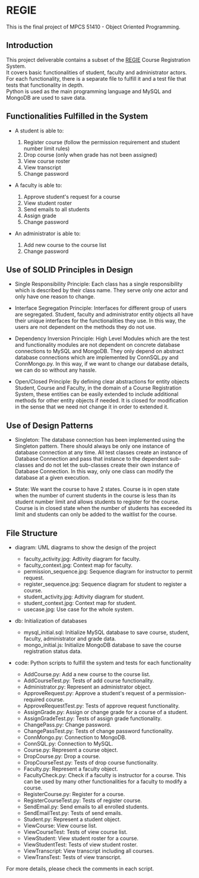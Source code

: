# REGIE
This is the final project of MPCS 51410 - Object Oriented Programming.

## Introduction
This project deliverable contains a subset of the [REGIE](https://www.classes.cs.uchicago.edu/archive/2021/winter/51410-1/project.description.html) Course Registration System.  
It covers basic functionalities of student, faculty and administrator actors. For each functionality, there is a separate file to fulfill it and a test file that tests that functionality in depth.  
Python is used as the main programming language and MySQL and MongoDB are used to save data.

## Functionalities Fulfilled in the System
* A student is able to:
    1. Register course (follow the permission requirement and student number limit rules)
    2. Drop course (only when grade has not been assigned)
    3. View course roster
    4. View transcript
    6. Change password

* A faculty is able to:
    1. Approve student's request for a course
    2. View student roster
    3. Send emails to all students
    4. Assign grade
    6. Change password

* An administrator is able to:
    1. Add new course to the course list
    2. Change password

## Use of SOLID Principles in Design
* Single Responsibility Principle:
Each class has a single responsibility which is described by their class name. They serve only one actor and only have one reason to change.

* Interface Segregation Principle:
Interfaces for different group of users are segregated. Student, faculty and administrator entity objects all have their unique interfaces for the functionalities they use. In this way, the users are not dependent on the methods they do not use.

* Dependency Inversion Principle:
High Level Modules which are the test and functionality modules are not dependent on concrete database connections to MySQL and MongoDB. They only depend on abstract database connections which are implemented by ConnSQL.py and ConnMongo.py. In this way, if we want to change our database details, we can do so without any hassle.

* Open/Closed Principle:
By defining clear abstractions for entity objects Student, Course and Faculty, in the domain of a Course Registration System, these entities can be easily extended to include additional methods for other entity objects if needed. It is closed for modification in the sense that we need not change it in order to extended it.

## Use of Design Patterns
* Singleton:
The database connection has been implemented using the Singleton pattern. There should always be only one instance of database connection at any time. All test classes create an instance of Database Connection and pass that instance to the dependent sub-classes and do not let the sub-classes create their own instance of Database Connection. In this way, only one class can modify the database at a given execution.

* State:
We want the course to have 2 states. Course is in open state when the number of current students in the course is less than its student number limit and allows students to register for the course. Course is in closed state when the number of students has exceeded its limit and students can only be added to the waitlist for the course.

## File Structure
* diagram: UML diagrams to show the design of the project
	* faculty_activity.jpg: Adtivity diagram for faculty.
	* faculty_context.jpg: Context map for faculty.
	* permission_sequence.jpg: Sequence diagram for instructor to permit request.
	* register_sequence.jpg: Sequence diagram for student to register a course.
	* student_activity.jpg: Adtivity diagram for student.
	* student_context.jpg: Context map for student.
	* usecase.jpg: Use case for the whole system.

* db: Initialization of databases
    * mysql_initial.sql: Initialize MySQL database to save course, student, faculty, administrator and grade data.
    * mongo_initial.js: Initialize MongoDB database to save the course registration status data.

* code: Python scripts to fulfill the system and tests for each functionality
    * AddCourse.py: Add a new course to the course list.
    * AddCourseTest.py: Tests of add course functionality.
    * Administrator.py: Represent an administrator object.
    * ApproveRequest.py: Approve a student's request of a permission-required course.
    * ApproveRequestTest.py: Tests of approve request functionality.
    * AssignGrade.py: Assign or change grade for a course of a student.
    * AssignGradeTest.py: Tests of assign grade functionality.
    * ChangePass.py: Change password.
    * ChangePassTest.py: Tests of change password functionality.
    * ConnMongo.py: Connection to MongoDB.
    * ConnSQL.py: Connection to MySQL.
    * Course.py: Represent a course object.
    * DropCourse.py: Drop a course.
    * DropCourseTest.py: Tests of drop course functionality.
    * Faculty.py: Represent a faculty object.
    * FacultyCheck.py: Check if a faculty is instructor for a course. This can be used by many other functionalities for a faculty to modify a course.
    * RegisterCourse.py: Register for a course.
    * RegisterCourseTest.py: Tests of register course.
    * SendEmail.py: Send emails to all enrolled students.
    * SendEmailTest.py: Tests of send emails.
    * Student.py: Represent a student object.
    * ViewCourse: View course list.
    * ViewCourseTest: Tests of view course list.
    * ViewStudent: View student roster for a course.
    * ViewStudentTest: Tests of view student roster.
    * ViewTranscript: View transcript including all courses.
    * ViewTransTest: Tests of view transcript.

For more details, please check the comments in each script.